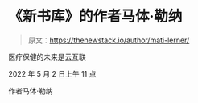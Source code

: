 # 《新书库》的作者马体·勒纳

> 原文：<https://thenewstack.io/author/mati-lerner/>

医疗保健的未来是云互联

2022 年 5 月 2 日上午 11 点

作者马体·勒纳